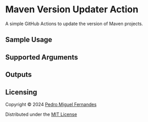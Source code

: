 # Maven Version Updater Action

A simple GitHub Actions to update the version of Maven projects.


## Sample Usage

## Supported Arguments

## Outputs

## Licensing

Copyright © 2024 [Pedro Miguel Fernandes](https://www.pmfernandes.com/)

Distributed under the [MIT License](https://github.com/pmfernandes/maven-version-updater-action/blob/master/LICENSE)
